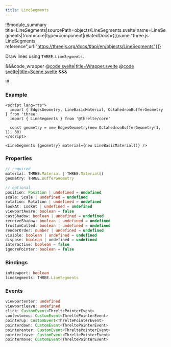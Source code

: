```yaml
---
title: LineSegments
---
```


<script lang="ts">
import Wrapper from '$examples/line-segments/Wrapper.svelte'
</script>

!!!module_summary title=LineSegments|sourcePath=objects/LineSegments.svelte|name=LineSegments|from=core|type=component|relatedDocs={[{name:"three.js LineSegments reference",url:"https://threejs.org/docs/#api/en/objects/LineSegments"}]}

Draw lines using `THREE.LineSegments`.

<ExampleWrapper>
  <Wrapper />
</ExampleWrapper>

&&&code_wrapper
@[code svelte|title=Wrapper.svelte](../../examples/line-segments/Wrapper.svelte)
@[code svelte|title=Scene.svelte](../../examples/line-segments/Scene.svelte)
&&&

!!!

### Example

```svelte
<script lang="ts">
  import { EdgesGeometry, LineBasicMaterial, OctahedronBufferGeometry } from 'three'
  import { LineSegments } from '@threlte/core'

  const geometry = new EdgesGeometry(new OctahedronBufferGeometry(1, 1), 30)
</script>

<LineSegments {geometry} material={new LineBasicMaterial()} />
```

### Properties

```ts
// required
material: THREE.Material | THREE.Material[]
geometry: THREE.BufferGeometry

// optional
position: Position | undefined = undefined
scale: Scale | undefined = undefined
rotation: Rotation | undefined = undefined
lookAt: LookAt | undefined = undefined
viewportAware: boolean = false
castShadow: boolean | undefined = undefined
receiveShadow: boolean | undefined = undefined
frustumCulled: boolean | undefined = undefined
renderOrder: number | undefined = undefined
visible: boolean | undefined = undefined
dispose: boolean | undefined = undefined
interactive: boolean = false
ignorePointer: boolean = false
```

### Bindings

```ts
inViewport: boolean
lineSegments: THREE.LineSegments
```

### Events

```ts
viewportenter: undefined
viewportleave: undefined
click: CustomEvent<ThreltePointerEvent>
contextmenu: CustomEvent<ThreltePointerEvent>
pointerup: CustomEvent<ThreltePointerEvent>
pointerdown: CustomEvent<ThreltePointerEvent>
pointerenter: CustomEvent<ThreltePointerEvent>
pointerleave: CustomEvent<ThreltePointerEvent>
pointermove: CustomEvent<ThreltePointerEvent>
```
